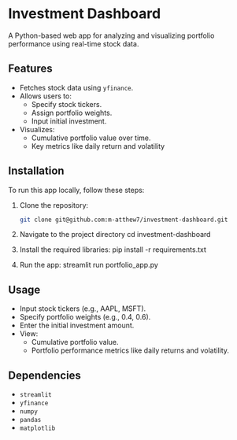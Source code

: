 # Investment Dashboard

A Python-based web app for analyzing and visualizing portfolio performance using real-time stock data.

## Features
- Fetches stock data using `yfinance`.
- Allows users to:
  - Specify stock tickers.
  - Assign portfolio weights.
  - Input initial investment.
- Visualizes:
  - Cumulative portfolio value over time.
  - Key metrics like daily return and volatility

## Installation

To run this app locally, follow these steps:

1. Clone the repository:
   ```bash
   git clone git@github.com:m-atthew7/investment-dashboard.git
   
2. Navigate to the project directory
   cd investment-dashboard
   
3. Install the required libraries:
   pip install -r requirements.txt
   
4. Run the app:
   streamlit run portfolio_app.py

## Usage
- Input stock tickers (e.g., AAPL, MSFT).
- Specify portfolio weights (e.g., 0.4, 0.6).
- Enter the initial investment amount.
- View:
  - Cumulative portfolio value.
  - Portfolio performance metrics like daily returns and volatility.
 
## Dependencies
- `streamlit`
- `yfinance`
- `numpy`
- `pandas`
- `matplotlib`
